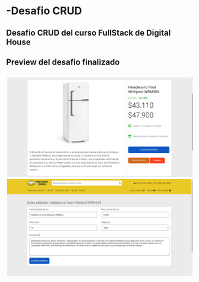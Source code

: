 # -Desafio CRUD

## Desafio CRUD del curso FullStack de Digital House

<h2>Preview del desafio finalizado<h2>

<img src="/public/images/preview.png">
<img src="/public/images/preview2.png">